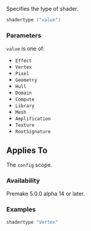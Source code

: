Specifies the type of shader.

```lua
shadertype ("value")
```

### Parameters ###

`value` is one of:

* `Effect`
* `Vertex`
* `Pixel`
* `Geometry`
* `Hull`
* `Domain`
* `Compute`
* `Library`
* `Mesh`
* `Amplification`
* `Texture`
* `RootSignature`

## Applies To ###

The `config` scope.

### Availability ###

Premake 5.0.0 alpha 14 or later.

### Examples ###

```lua
shadertype "Vertex"
```

